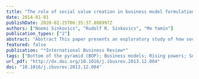 ```yaml
---
title: "The role of social value creation in business model formulation at the bottom of the pyramid – Implications for MNEs?"
date: 2014-01-01
publishDate: 2020-02-25T06:35:37.808997Z
authors: ["Noemi Sinkovics", "Rudolf R. Sinkovics", "Mo Yamin"]
publication_types: ["2"]
abstract: "Abstract This paper presents an exploratory study of how social value creation and business models may be interrelated in the context of the bottom of the pyramid (BOP) business formation. We develop our analysis around five case studies of actual businesses set up in rural India by people in the BOP. We attempt to draw implications from the performance of the business models in the BOP for what MNE strategies of engagement with the BOP may learn from the processes we analysed."
featured: false
publication: "*International Business Review*"
tags: ["Bottom of the pyramid (BOP); Business models; Rising powers; Social value creation"]
url_pdf: "http://dx.doi.org/10.1016/j.ibusrev.2013.12.004"
doi: "10.1016/j.ibusrev.2013.12.004"
---
```


